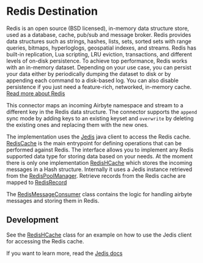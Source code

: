 # Redis Destination

Redis is an open source (BSD licensed), in-memory data structure store, used as a database, cache,
pub/sub and message broker. Redis provides data structures such as strings, hashes, lists, sets,
sorted sets with range queries, bitmaps, hyperloglogs, geospatial indexes, and streams. Redis has
built-in replication, Lua scripting, LRU eviction, transactions, and different levels of on-disk
persistence. To achieve top performance, Redis works with an in-memory dataset. Depending on your
use case, you can persist your data either by periodically dumping the dataset to disk or by
appending each command to a disk-based log. You can also disable persistence if you just need a
feature-rich, networked, in-memory cache. [Read more about Redis](https://redis.io/)

This connector maps an incoming Airbyte namespace and stream to a different key in the Redis data
structure. The connector supports the `append` sync mode by adding keys to an existing keyset and
`overwrite` by deleting the existing ones and replacing them with the new ones.

The implementation uses the [Jedis](https://github.com/redis/jedis) java client to access the Redis
cache. [RedisCache](./src/main/java/io/airbyte/integrations/destination/redis/RedisCache.java) is
the main entrypoint for defining operations that can be performed against Redis. The interface
allows you to implement any Redis supported data type for storing data based on your needs. At the
moment there is only one implementation
[RedisHCache](./src/main/java/io/airbyte/integrations/destination/redis/RedisHCache.java) which
stores the incoming messages in a Hash structure. Internally it uses a Jedis instance retrieved from
the
[RedisPoolManager](./src/main/java/io/airbyte/integrations/destination/redis/RedisPoolManager.java).
Retrieve records from the Redis cache are mapped to
[RedisRecord](./src/main/java/io/airbyte/integrations/destination/redis/RedisRecord.java)

The
[RedisMessageConsumer](./src/main/java/io/airbyte/integrations/destination/redis/RedisMessageConsumer.java)
class contains the logic for handling airbyte messages and storing them in Redis.

## Development

See the [RedisHCache](./src/main/java/io/airbyte/integrations/destination/redis/RedisHCache.java)
class for an example on how to use the Jedis client for accessing the Redis cache.

If you want to learn more, read the [Jedis docs](https://github.com/redis/jedis/wiki)
